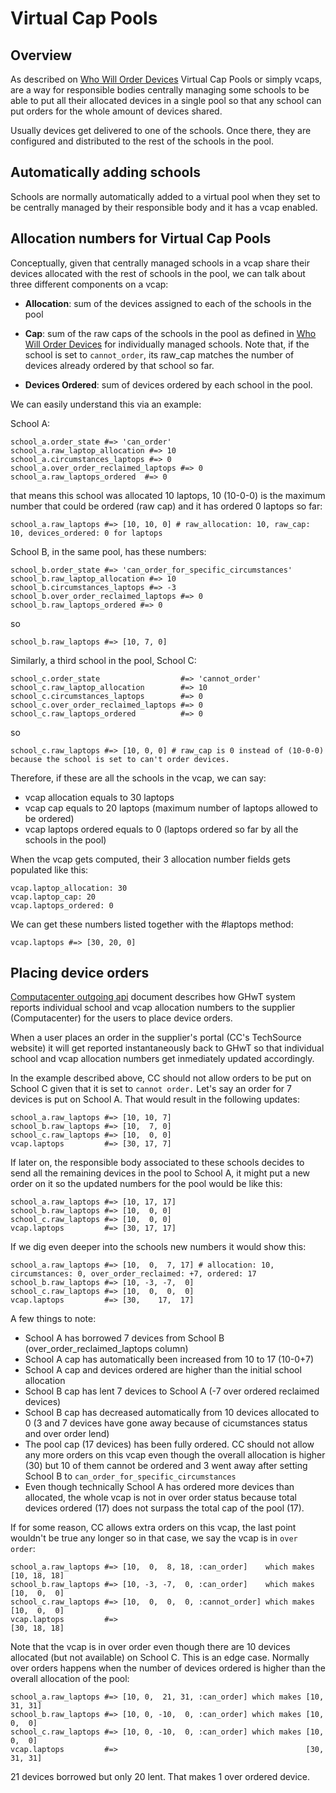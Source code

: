 # Virtual Cap Pools

## Overview

As described on [Who Will Order Devices](./who_will_order_devices.md) Virtual Cap Pools or simply vcaps, are a way for responsible bodies centrally managing some schools to be able to put all their allocated devices in a single pool so that any school can put orders for the whole amount of devices shared.

Usually devices get delivered to one of the schools. Once there, they are configured and distributed to the rest of the schools in the pool.


## Automatically adding schools

Schools are normally automatically added to a virtual pool when they set to be centrally managed by their responsible body and it has a vcap enabled.


## Allocation numbers for Virtual Cap Pools

Conceptually, given that centrally managed schools in a vcap share their devices allocated with the rest of schools in the pool, we can talk about three different components on a vcap:

- **Allocation**: sum of the devices assigned to each of the schools in the pool
  
- **Cap**: sum of the raw caps of the schools in the pool as defined in [Who Will Order Devices](./who_will_order_devices.md) for individually managed schools. Note that, if the school is set to `cannot_order`, its raw_cap matches the number of devices already ordered by that school so far.
  
- **Devices Ordered**: sum of devices ordered by each school in the pool.
  
We can easily understand this via an example:

School A:
```
school_a.order_state #=> 'can_order'
school_a.raw_laptop_allocation #=> 10
school_a.circumstances_laptops #=> 0
school_a.over_order_reclaimed_laptops #=> 0
school_a.raw_laptops_ordered  #=> 0
```

that means this school was allocated 10 laptops, 10 (10-0-0) is the maximum number that could be ordered (raw cap) and it has ordered 0 laptops so far:
```
school_a.raw_laptops #=> [10, 10, 0] # raw_allocation: 10, raw_cap: 10, devices_ordered: 0 for laptops
```

School B, in the same pool, has these numbers:
```
school_b.order_state #=> 'can_order_for_specific_circumstances'
school_b.raw_laptop_allocation #=> 10
school_b.circumstances_laptops #=> -3
school_b.over_order_reclaimed_laptops #=> 0
school_b.raw_laptops_ordered #=> 0
```
so 
```
school_b.raw_laptops #=> [10, 7, 0]
```

Similarly, a third school in the pool, School C:
```
school_c.order_state                  #=> 'cannot_order'
school_c.raw_laptop_allocation        #=> 10
school_c.circumstances_laptops        #=> 0
school_c.over_order_reclaimed_laptops #=> 0
school_c.raw_laptops_ordered          #=> 0
```
so
```
school_c.raw_laptops #=> [10, 0, 0] # raw_cap is 0 instead of (10-0-0) because the school is set to can't order devices.
```

Therefore, if these are all the schools in the vcap, we can say:

- vcap allocation equals to 30 laptops
- vcap cap equals to 20 laptops (maximum number of laptops allowed to be ordered)
- vcap laptops ordered equals to 0 (laptops ordered so far by all the schools in the pool)

When the vcap gets computed, their 3 allocation number fields gets populated like this:
```
vcap.laptop_allocation: 30
vcap.laptop_cap: 20
vcap.laptops_ordered: 0
```
We can get these numbers listed together with the #laptops method:
```
vcap.laptops #=> [30, 20, 0]
```


## Placing device orders
[Computacenter outgoing api](./computacenter_outgoing_api.md) document describes how GHwT system reports individual school and vcap allocation numbers to the supplier (Computacenter) for the users to place device orders.

When a user places an order in the supplier's portal (CC's TechSource website) it will get reported instantaneously back to GHwT so that individual school and vcap allocation numbers get inmediately updated accordingly.

In the example described above, CC should not allow orders to be put on School C given that it is set to `cannot order.` Let's say an order for 7 devices is put on School A. That would result in the following updates:
```
school_a.raw_laptops #=> [10, 10, 7]
school_b.raw_laptops #=> [10,  7, 0]
school_c.raw_laptops #=> [10,  0, 0]
vcap.laptops         #=> [30, 17, 7]
```

If later on, the responsible body associated to these schools decides to send all the remaining devices in the pool to School A, it might put a new order on it so the updated numbers for the pool would be like this:
```
school_a.raw_laptops #=> [10, 17, 17]
school_b.raw_laptops #=> [10,  0, 0]
school_c.raw_laptops #=> [10,  0, 0]
vcap.laptops         #=> [30, 17, 17]
```

If we dig even deeper into the schools new numbers it would show this:
```
school_a.raw_laptops #=> [10,  0,  7, 17] # allocation: 10, circumstances: 0, over_order_reclaimed: +7, ordered: 17
school_b.raw_laptops #=> [10, -3, -7,  0] 
school_c.raw_laptops #=> [10,  0,  0,  0]
vcap.laptops         #=> [30,    17,  17]
```

A few things to note:
- School A has borrowed 7 devices from School B (over_order_reclaimed_laptops column)
- School A cap has automatically been increased from 10 to 17 (10-0+7)
- School A cap and devices ordered are higher than the initial school allocation
- School B cap has lent 7 devices to School A (-7 over ordered reclaimed devices)
- School B cap has decreased automatically from 10 devices allocated to 0 (3 and 7 devices have gone away because of cicumstances status and over order lend)
- The pool cap (17 devices) has been fully ordered. CC should not allow any more orders on this vcap even though the overall allocation is higher (30) but 10 of them cannot be ordered and 3 went away after setting School B to `can_order_for_specific_circumstances`
- Even though technically School A has ordered more devices than allocated, the whole vcap is not in over order status because total devices ordered (17) does not surpass the total cap of the pool (17).

If for some reason, CC allows extra orders on this vcap, the last point wouldn't be true any longer so in that case, we say the vcap is in `over order`:
```
school_a.raw_laptops #=> [10,  0,  8, 18, :can_order]    which makes [10, 18, 18]
school_b.raw_laptops #=> [10, -3, -7,  0, :can_order]    which makes [10,  0,  0]
school_c.raw_laptops #=> [10,  0,  0,  0, :cannot_order] which makes [10,  0,  0]
vcap.laptops         #=>                                             [30, 18, 18]
```

Note that the vcap is in over order even though there are 10 devices allocated (but not available) on School C.
This is an edge case. Normally over orders happens when the number of devices ordered is higher than the overall allocation of the pool:
```
school_a.raw_laptops #=> [10, 0,  21, 31, :can_order] which makes [10, 31, 31]
school_b.raw_laptops #=> [10, 0, -10,  0, :can_order] which makes [10,  0,  0]
school_c.raw_laptops #=> [10, 0, -10,  0, :can_order] which makes [10,  0,  0]
vcap.laptops         #=>                                          [30, 31, 31] 
```
21 devices borrowed but only 20 lent. That makes 1 over ordered device.

